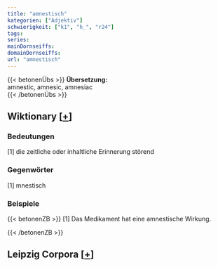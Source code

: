 ```yaml
---
title: "amnestisch"
kategorien: ["Adjektiv"]
schwierigkeit: ["k1", "h_", "r24"]
tags:
series:
mainDornseiffs:
domainDornseiffs:
url: "amnestisch"
---
```


{{< betonenÜbs >}}
**Übersetzung:**  
amnestic, amnesic, amnesiac  
{{< /betonenÜbs >}}

## Wiktionary [[+](https://de.wiktionary.org/wiki/amnestisch)]

### Bedeutungen
[1] die zeitliche oder inhaltliche Erinnerung störend  

### Gegenwörter
[1] mnestisch  

### Beispiele
{{< betonenZB >}}
[1] Das Medikament hat eine amnestische Wirkung.  

{{< /betonenZB >}}

## Leipzig Corpora [[+](https://corpora.uni-leipzig.de/en/res?word=amnestisch&corpusId=deu_newscrawl-public_2018)]

